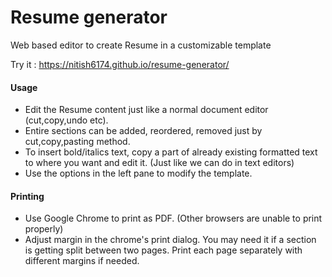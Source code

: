 # Resume generator
Web based editor to create Resume in a customizable template  
  
Try it : https://nitish6174.github.io/resume-generator/

#### Usage
- Edit the Resume content just like a normal document editor (cut,copy,undo etc).
- Entire sections can be added, reordered, removed just by cut,copy,pasting method.
- To insert bold/italics text, copy a part of already existing formatted text to where you want and edit it. (Just like we can do in text editors)
- Use the options in the left pane to modify the template.

#### Printing
- Use Google Chrome to print as PDF. (Other browsers are unable to print properly)
- Adjust margin in the chrome's print dialog.
You may need it if a section is getting split between two pages.
Print each page separately with different margins if needed.
